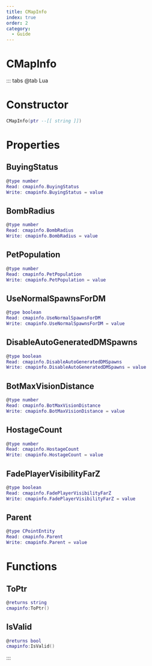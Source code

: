 ```yaml
---
title: CMapInfo
index: true
order: 2
category:
  - Guide
---
```


# CMapInfo

::: tabs
@tab Lua
# Constructor
```lua
CMapInfo(ptr --[[ string ]])
```
# Properties
## BuyingStatus 
```lua
@type number
Read: cmapinfo.BuyingStatus
Write: cmapinfo.BuyingStatus = value
```
## BombRadius 
```lua
@type number
Read: cmapinfo.BombRadius
Write: cmapinfo.BombRadius = value
```
## PetPopulation 
```lua
@type number
Read: cmapinfo.PetPopulation
Write: cmapinfo.PetPopulation = value
```
## UseNormalSpawnsForDM 
```lua
@type boolean
Read: cmapinfo.UseNormalSpawnsForDM
Write: cmapinfo.UseNormalSpawnsForDM = value
```
## DisableAutoGeneratedDMSpawns 
```lua
@type boolean
Read: cmapinfo.DisableAutoGeneratedDMSpawns
Write: cmapinfo.DisableAutoGeneratedDMSpawns = value
```
## BotMaxVisionDistance 
```lua
@type number
Read: cmapinfo.BotMaxVisionDistance
Write: cmapinfo.BotMaxVisionDistance = value
```
## HostageCount 
```lua
@type number
Read: cmapinfo.HostageCount
Write: cmapinfo.HostageCount = value
```
## FadePlayerVisibilityFarZ 
```lua
@type boolean
Read: cmapinfo.FadePlayerVisibilityFarZ
Write: cmapinfo.FadePlayerVisibilityFarZ = value
```
## Parent 
```lua
@type CPointEntity
Read: cmapinfo.Parent
Write: cmapinfo.Parent = value
```
# Functions
## ToPtr
```lua
@returns string
cmapinfo:ToPtr()
```
## IsValid
```lua
@returns bool
cmapinfo:IsValid()
```

:::
